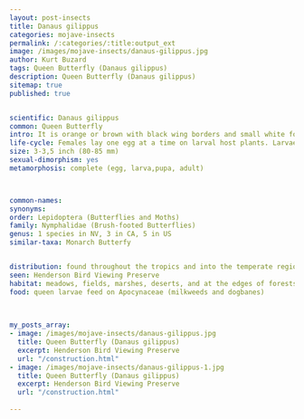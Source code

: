 ```yaml
---
layout: post-insects
title: Danaus gilippus
categories: mojave-insects
permalink: /:categories/:title:output_ext
image: /images/mojave-insects/danaus-gilippus.jpg
author: Kurt Buzard
tags: Queen Butterfly (Danaus gilippus)
description: Queen Butterfly (Danaus gilippus)
sitemap: true
published: true


scientific: Danaus gilippus
common: Queen Butterfly
intro: It is orange or brown with black wing borders and small white forewing spots on its dorsal wing surface, and reddish ventral wing surface fairly similar to the dorsal surface. The ventral hindwings have black veins and small white spots in a black border. The male has a black androconial scent patch on its dorsal hindwings. The queen is one of many insects that derives chemical defenses against its predators from its food plant. Most of the toxic cardenolides that make queens so unpalatable to its predators are sequestered from larval host plants.
life-cycle: Females lay one egg at a time on larval host plants. Larvae use these plants as a food source, whereas adult butterflies feed mainly on nectar from flowers.
size: 3-3,5 inch (80-85 mm)
sexual-dimorphism: yes
metamorphosis: complete (egg, larva,pupa, adult)



common-names: 
synonyms: 
order: Lepidoptera (Butterflies and Moths)
family: Nymphalidae (Brush-footed Butterflies)
genus: 1 species in NV, 3 in CA, 5 in US
similar-taxa: Monarch Butterfy


distribution: found throughout the tropics and into the temperate regions of the Americas, Asia, and Africa. Stray specimens are found in Europe
seen: Henderson Bird Viewing Preserve
habitat: meadows, fields, marshes, deserts, and at the edges of forests
food: queen larvae feed on Apocynaceae (milkweeds and dogbanes)
 
   

my_posts_array:
- image: /images/mojave-insects/danaus-gilippus.jpg
  title: Queen Butterfly (Danaus gilippus)
  excerpt: Henderson Bird Viewing Preserve
  url: "/construction.html"
- image: /images/mojave-insects/danaus-gilippus-1.jpg
  title: Queen Butterfly (Danaus gilippus)
  excerpt: Henderson Bird Viewing Preserve
  url: "/construction.html"
 
---
```

  
  
 <p></p>
  